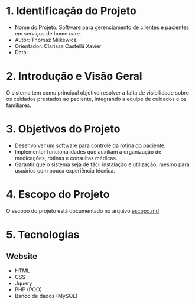 # 1. Identificação do Projeto 
- Nome do Projeto: Software para gerenciamento de clientes e pacientes em serviços de home care.
- Autor: Thomaz Milkewicz 
- Orientador: Clarissa Castellã Xavier
- Data: 

# 2. Introdução e Visão Geral  
O sistema tem como principal objetivo resolver a falta de visibilidade sobre os cuidados prestados ao paciente,  integrando a equipe de cuidados e os familiares.

# 3. Objetivos do Projeto 
- Desenvolver um software para controle da rotina do paciente.
- Implementar funcionalidades que auxiliam a organização de medicações, rotinas e consultas médicas.
- Garantir que o sistema seja de fácil instalação e utilização, mesmo para usuários com pouca experiência técnica. 
 
# 4. Escopo do Projeto
O escopo do projeto está documentado no arquivo [escopo.md](./escopo.md)
 
# 5. Tecnologias

## Website
- HTML
- CSS
- Jquery
- PHP (POO)
- Banco de dados (MySQL)